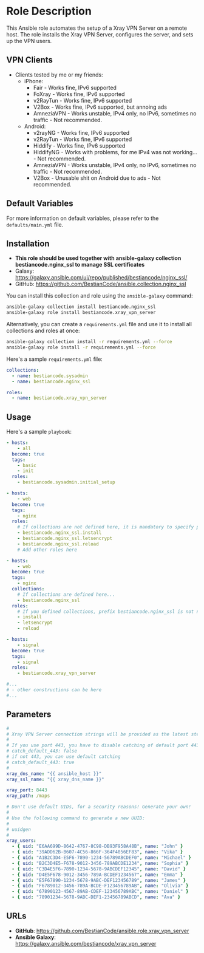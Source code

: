 # Role Description

This Ansible role automates the setup of a Xray VPN Server on a remote host. The role installs the Xray VPN Server, configures the server, and sets up the VPN users.

## VPN Clients

* Clients tested by me or my friends:
  - iPhone:
    - Fair - Works fine, IPv6 supported
    - FoXray - Works fine, IPv6 supported
    - v2RayTun - Works fine, IPv6 supported
    - V2Box - Works fine, IPv6 supported, but annoing ads
    - AmneziaVPN - Works unstable, IPv4 only, no IPv6, sometimes no traffic - Not recommended.
  - Android:
    - v2rayNG - Works fine, IPv6 supported
    - v2RayTun - Works fine, IPv6 supported
    - Hiddify - Works fine, IPv6 supported
    - HiddifyNG - Works with problems, for me IPv4 was not working... - Not recommended.
    - AmneziaVPN - Works unstable, IPv4 only, no IPv6, sometimes no traffic - Not recommended.
    - V2Box - Unusable shit on Android due to ads - Not recommended.

## Default Variables

For more information on default variables, please refer to the `defaults/main.yml` file.

## Installation

* __This role should be used together with ansible-galaxy collection bestiancode.nginx_ssl to manage SSL certificates__
* Galaxy: https://galaxy.ansible.com/ui/repo/published/bestiancode/nginx_ssl/
* GitHub: https://github.com/BestianCode/ansible.collection.nginx_ssl

You can install this collection and role using the `ansible-galaxy` command:

```bash
ansible-galaxy collection install bestiancode.nginx_ssl
ansible-galaxy role install bestiancode.xray_vpn_server
```

Alternatively, you can create a `requirements.yml` file and use it to install all collections and roles at once:

```bash
ansible-galaxy collection install -r requirements.yml --force
ansible-galaxy role install -r requirements.yml --force
```

Here's a sample `requirements.yml` file:

```yaml
collections:
  - name: bestiancode.sysadmin
  - name: bestiancode.nginx_ssl

roles:
  - name: bestiancode.xray_vpn_server
```

## Usage

Here's a sample `playbook`:

```yaml
- hosts:
    - all
  become: true
  tags:
    - basic
    - init
  roles:
    - bestiancode.sysadmin.initial_setup

- hosts:
    - web
  become: true
  tags:
    - nginx
  roles:
    # If collections are not defined here, it is mandatory to specify prefix bestiancode.nginx_ssl!
    - bestiancode.nginx_ssl.install
    - bestiancode.nginx_ssl.letsencrypt
    - bestiancode.nginx_ssl.reload
    # Add other roles here

- hosts:
    - web
  become: true
  tags:
    - nginx
  collections:
    # If collections are defined here...
    - bestiancode.nginx_ssl
  roles:
    # If you defined collections, prefix bestiancode.nginx_ssl is not needed.
    - install
    - letsencrypt
    - reload

- hosts:
    - signal
  become: true
  tags:
    - signal
  roles:
    - bestiancode.xray_vpn_server

#...
# - other constructions can be here
#...
```

## Parameters

```yaml
#
# Xray VPN Server connection strings will be provided as the latest step of the ansible role
#
# If you use port 443, you have to disable catching of default port 443 by Nginx
# catch_default_443: false
# if not 443, you can use default catching
# catch_default_443: true
#
xray_dns_name: "{{ ansible_host }}"
xray_ssl_name: "{{ xray_dns_name }}"

xray_port: 8443
xray_path: /maps

# Don't use default UIDs, for a security reasons! Generate your own!
#
# Use the following command to generate a new UUID:
#
# uuidgen
#
xray_users:
  - { uid: "E6AA699D-8642-4767-8C98-DB93F958A48B", name: "John" }
  - { uid: "39ADD62B-B607-4C56-866F-364F4056EF83", name: "Vika" }
  - { uid: "A1B2C3D4-E5F6-7890-1234-56789ABCDEF0", name: "Michael" }
  - { uid: "B2C3D4E5-F678-9012-3456-789ABCDE1234", name: "Sophia" }
  - { uid: "C3D4E5F6-7890-1234-5678-9ABCDEF12345", name: "David" }
  - { uid: "D4E5F678-9012-3456-789A-BCDEF1234567", name: "Emma" }
  - { uid: "E5F67890-1234-5678-9ABC-DEF123456789", name: "James" }
  - { uid: "F6789012-3456-789A-BCDE-F123456789AB", name: "Olivia" }
  - { uid: "67890123-4567-89AB-CDEF-123456789ABC", name: "Daniel" }
  - { uid: "78901234-5678-9ABC-DEF1-23456789ABCD", name: "Ava" }
```

## URLs

- **GitHub**: https://github.com/BestianCode/ansible.role.xray_vpn_server
- **Ansible Galaxy**: https://galaxy.ansible.com/bestiancode/xray_vpn_server
